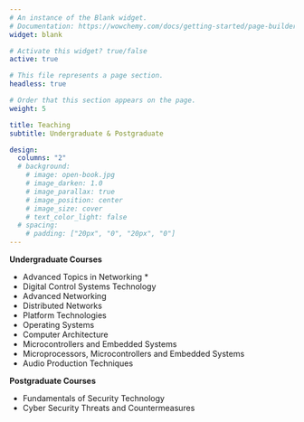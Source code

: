 ```yaml
---
# An instance of the Blank widget.
# Documentation: https://wowchemy.com/docs/getting-started/page-builder/
widget: blank

# Activate this widget? true/false
active: true

# This file represents a page section.
headless: true

# Order that this section appears on the page.
weight: 5

title: Teaching
subtitle: Undergraduate & Postgraduate

design:
  columns: "2"
  # background:
    # image: open-book.jpg
    # image_darken: 1.0
    # image_parallax: true
    # image_position: center
    # image_size: cover
    # text_color_light: false
  # spacing:
    # padding: ["20px", "0", "20px", "0"]
---
```


**Undergraduate Courses**

- Advanced Topics in Networking *
- Digital Control Systems Technology
- Advanced Networking
- Distributed Networks
- Platform Technologies
- Operating Systems
- Computer Architecture
- Microcontrollers and Embedded Systems
- Microprocessors, Microcontrollers and Embedded Systems
- Audio Production Techniques

**Postgraduate Courses**

- Fundamentals of Security Technology
- Cyber Security Threats and Countermeasures
